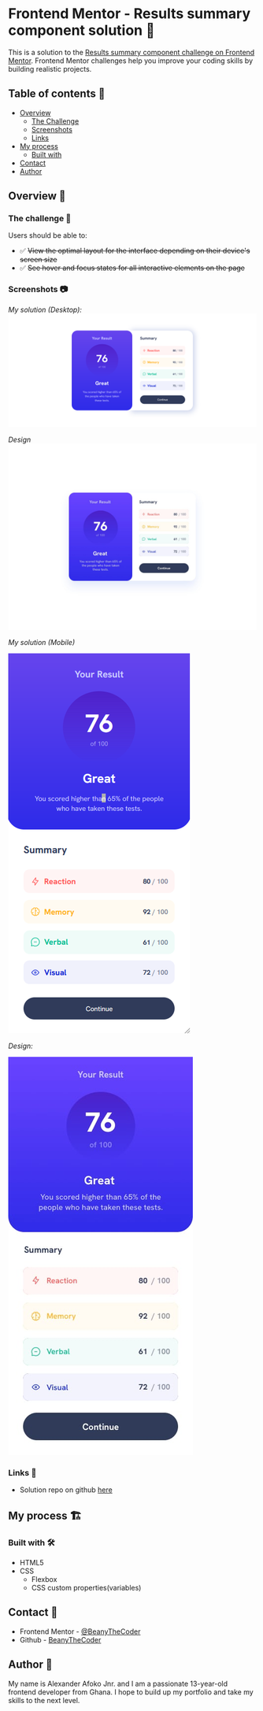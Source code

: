 # Frontend Mentor - Results summary component solution 🚀

This is a solution to the [Results summary component challenge on Frontend Mentor](https://www.frontendmentor.io/challenges/results-summary-component-CE_K6s0maV). Frontend Mentor challenges help you improve your coding skills by building realistic projects.

## Table of contents 📑

- [Overview](#overview-🌟)
  - [The Challenge](#the-challenge-🧪)
  - [Screenshots](#screenshot-📷)
  - [Links](#links-🔗)
- [My process](#my-process-🏗️)
  - [Built with](#built-with-🛠️)
- [Contact](#contact-📧)
- [Author](#author-👤)

## Overview 🌟

### The challenge 🧪

Users should be able to:

- ✅ ~~View the optimal layout for the interface depending on their device's screen size~~
- ✅ ~~See hover and focus states for all interactive elements on the page~~

### Screenshots 📷

_My solution (Desktop):_
![image of desktop solution](image.png)

_Design_
![image of desktop design](design/desktop-design.jpg)

_My solution (Mobile)_

![image of mobile solution](image-3.png)

_Design:_

![image of mobile design](design/mobile-design.jpg)

### Links 🔗

- Solution repo on github [here](https://github.com/BeanyTheCoder/results-summary-component-main)

## My process 🏗️

### Built with 🛠️

- HTML5
- CSS
  - Flexbox
  - CSS custom properties(variables)

## Contact 📧

- Frontend Mentor - [@BeanyTheCoder](https://www.frontendmentor.io/profile/BeanyTheCoder)
- Github - [BeanyTheCoder](https://github.com/BeanyTheCoder)

## Author 👤

My name is Alexander Afoko Jnr. and I am a passionate 13-year-old frontend developer from Ghana.
I hope to build up my portfolio and take my skills to the next level.
